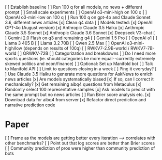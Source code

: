 [ ] Establish baseline
  [ ] Run 100 q for all models, no news + different prompt
[ ] Small scale experiments
  [ ] OpenAI o3-mini-high on 100 q
  [ ] OpenAI o3-mini-low on 100 q
  [ ] Run 100 q on gpt-4o and Claude Sonnet 3.6, different news articles
[x] Clean q4 data
[ ] Models tested:
  [x] OpenAI GPT-4o (August version)
  [x] Anthropic Claude 3.5 Haiku
  [x] Anthropic Claude 3.5 Sonnet
  [x] Anthropic Claude 3.6 Sonnet
  [x] Deepseek V3-chat
  [ ] Gemini 2.0 Flash on q3 and remaining q4
  [ ] Gemini 1.5 Pro
  [ ] OpenAI o1
  [ ] Llama 3 405 B
  [ ] Llama 3.2 70B
  [ ] Qwen 2.5 Max
  [ ] OpenAI o3-mini-high/low (depends on results of 100q)
  [ ] RWKV7-2.9B-world / RWKV7-7B-world
  [ ] QRWKV-72B
[ ] Categorization and breakdowns
  [ ] Do I need more sports questions (ie. should categories be more equal--currently extremely skewed politics and econ/finance)
[ ] Optional: Set up Manifold bot
  [ ] Talk to Manifold API
  [ ] Limit to questions closing in a week
  [ ] Ping it everyday?
[ ] Use Claude 3.5 Haiku to generate more questions for AskNews to enrich news articles
[x] Are models systematically biased
  [x] If so, can I correct it mechanically?
[x] Get remaining aibq4 questions from Metaculus
[x] Randomly select 100 representative samples
  [x] Ask models to predict with the same prompt but no news articles
  [ ] Run Brier score analysis etc.
[x] Download data for aibq4 from server
[x] Refactor direct prediction and narrative prediction code

# Paper
[ ] Frame as the models are getting better every iteration --> correlates with other benchmarks?
[ ] Point out that log scores are better than Brier scores
[ ] Community prediction of pros were higher than community prediction of bots
